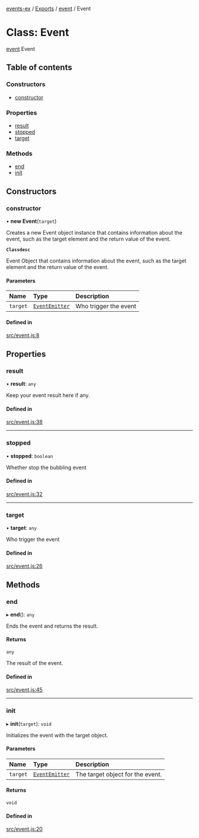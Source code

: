 [events-ex](../README.md) / [Exports](../modules.md) / [event](../modules/event.md) / Event

# Class: Event

[event](../modules/event.md).Event

## Table of contents

### Constructors

- [constructor](event.Event.md#constructor)

### Properties

- [result](event.Event.md#result)
- [stopped](event.Event.md#stopped)
- [target](event.Event.md#target)

### Methods

- [end](event.Event.md#end)
- [init](event.Event.md#init)

## Constructors

### constructor

• **new Event**(`target`)

Creates a new Event object instance that contains information about the event, such as the target element and the return value of the event.

**`Classdesc`**

Event Object that contains information about the event, such as the target element and the return value of the event.

#### Parameters

| Name | Type | Description |
| :------ | :------ | :------ |
| `target` | [`EventEmitter`](event_emitter.EventEmitter.md) | Who trigger the event |

#### Defined in

[src/event.js:8](https://github.com/snowyu/events-ex.js/blob/25f69f3/src/event.js#L8)

## Properties

### result

• **result**: `any`

Keep your event result here if any.

#### Defined in

[src/event.js:38](https://github.com/snowyu/events-ex.js/blob/25f69f3/src/event.js#L38)

___

### stopped

• **stopped**: `boolean`

Whether stop the bubbling event

#### Defined in

[src/event.js:32](https://github.com/snowyu/events-ex.js/blob/25f69f3/src/event.js#L32)

___

### target

• **target**: `any`

Who trigger the event

#### Defined in

[src/event.js:26](https://github.com/snowyu/events-ex.js/blob/25f69f3/src/event.js#L26)

## Methods

### end

▸ **end**(): `any`

Ends the event and returns the result.

#### Returns

`any`

The result of the event.

#### Defined in

[src/event.js:45](https://github.com/snowyu/events-ex.js/blob/25f69f3/src/event.js#L45)

___

### init

▸ **init**(`target`): `void`

Initializes the event with the target object.

#### Parameters

| Name | Type | Description |
| :------ | :------ | :------ |
| `target` | [`EventEmitter`](event_emitter.EventEmitter.md) | The target object for the event. |

#### Returns

`void`

#### Defined in

[src/event.js:20](https://github.com/snowyu/events-ex.js/blob/25f69f3/src/event.js#L20)
